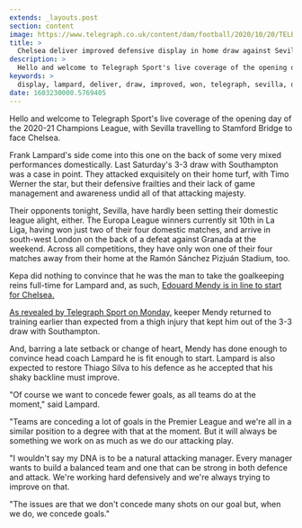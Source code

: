 ```yaml
--- 
extends: _layouts.post 
section: content 
image: https://www.telegraph.co.uk/content/dam/football/2020/10/20/TELEMMGLPICT000242425389_trans_NvBQzQNjv4BqM37qcIWR9CtrqmiMdQVx7Ch1PBGpZgNvEEa_b_uapjc.jpeg?impolicy=logo-overlay 
title: > 
  Chelsea deliver improved defensive display in home draw against Sevilla 
description: > 
  Hello and welcome to Telegraph Sport's live coverage of the opening day of the 2020-21 Champions League, with Sevilla travelling to Stamford Bridge to face Chelsea.Their opponents tonight, Sevilla, have hardly been setting their domestic league alight, either.Lampard is also expected to restore Thiago Silva to his defence as he accepted that his shaky backline must improve."Of course we want to concede fewer goals, as all teams do at the moment," said Lampard."The issues are that we don't concede many shots on our goal but, when we do, we concede goals." 
keywords: > 
  display, lampard, deliver, draw, improved, won, telegraph, sevilla, defensive, chelsea, goals, concede, attacking, start, mendy, league 
date: 1603230000.5769405 
--- 
```

<div><p>Hello and welcome to Telegraph Sport's live coverage of the opening day of the 2020-21 Champions League, with Sevilla travelling to Stamford Bridge to face Chelsea.</p>
<p>Frank Lampard's side come into this one on the back of some very mixed performances domestically. Last Saturday's 3-3 draw with Southampton was a case in point. They attacked exquisitely on their home turf, with Timo Werner the star, but their defensive frailties and their lack of game management and awareness undid all of that attacking majesty.&#160;</p>
<p>Their opponents tonight, Sevilla, have hardly been setting their domestic league alight, either. The Europa League winners currently sit 10th in La Liga, having won just two of their four domestic matches, and arrive in south-west London on the back of a defeat against Granada at the weekend. Across all competitions, they have only won one of their four matches away from their home at the Ram&#243;n S&#225;nchez Pizju&#225;n Stadium, too.</p>
<p>Kepa did nothing to convince that he was the man to take the goalkeeping reins full-time for Lampard and, as such, <a href="https://www.telegraph.co.uk/football/2020/10/20/edouard-mendy-line-start-chelsea-against-sevilla/">Edouard Mendy is in line to start for Chelsea. </a></p>
<p><a href="https://www.telegraph.co.uk/football/2020/10/19/chelsea-hopefuledouard-mendy-could-back-sevilla-clash-keeper/">As revealed by Telegraph Sport on Monday,</a> keeper Mendy returned to training earlier than expected from a thigh injury that kept him out of the 3-3 draw with Southampton.</p>
<p>And, barring a late setback or change of heart, Mendy has done enough to convince head coach Lampard he is fit enough to start. Lampard is also expected to restore Thiago Silva to his defence as he accepted that his shaky backline must improve.</p>
<p>"Of course we want to concede fewer goals, as all teams do at the moment," said Lampard.</p>
<p>"Teams are conceding a lot of goals in the Premier League and we're all in a similar position to a degree with that at the moment. But it will always be something we work on as much as we do our attacking play.</p>
<p>"I wouldn't say my DNA is to be a natural attacking manager. Every manager wants to build a balanced team and one that can be strong in both defence and attack. We're working hard defensively and we're always trying to improve on that.</p>
<p>"The issues are that we don't concede many shots on our goal but, when we do, we concede goals."</p>
</div>